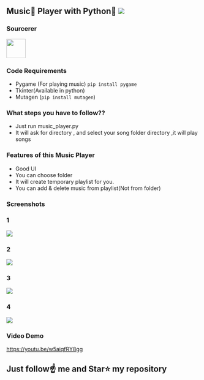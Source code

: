 ##  Music🎵 Player with Python🐍 [![](https://img.shields.io/github/license/sourcerer-io/hall-of-fame.svg)](https://github.com/Spidy20/Music_Player_Python/blob/master/LICENSE)

### Sourcerer
<a href="https://sourcerer.io/spidy20"><img src="https://avatars2.githubusercontent.com/u/42056100?v=4" height="50px" width="50px" alt=""/></a>


### Code Requirements
- Pygame (For playing music) `pip install pygame`
- Tkinter(Available in python) 
- Mutagen (`pip install mutagen`)


### What steps you have to follow??
- Just run music_player.py
- It will ask for directory , and select your song folder directory ,it will play songs

### Features of this Music Player
- Good UI
- You can choose folder
- It will create temporary playlist for you.
- You can add & delete music from playlist(Not from folder)

### Screenshots

### 1
<img src="https://github.com/Spidy20/Music_Player_Python/blob/master/sc1.png">

### 2
<img src="https://github.com/Spidy20/Music_Player_Python/blob/master/sc2.png">

### 3
<img src="https://github.com/Spidy20/Music_Player_Python/blob/master/sc3.png">

### 4
<img src="https://github.com/Spidy20/Music_Player_Python/blob/master/sc4.png">

### Video Demo
https://youtu.be/w5aiqfRY8gg



## Just follow☝️ me and Star⭐ my repository 

